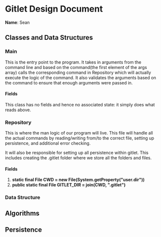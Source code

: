 # Gitlet Design Document

**Name**: Sean

## Classes and Data Structures

### Main

This is the entry point to the program. It takes in arguments from the command 
line and based on the command(the first element of the args array) calls the corresponding
command in Repository which will actually execute the logic of the 
command. It also validates the arguments based on the command to ensure that
enough arguments were passed in.

#### Fields
This class has no fields and hence no associated state: it simply
does what reads above.


### Repository

This is where the man logic of our program will live. This file will handle
all the actual commands by reading/writing from/to the correct file, setting up persistence,
and additional error checking.

It will also be responsible for setting up all persistence within gitlet.
This includes creating the .gitlet folder where we store all the folders and files.

#### Fields

1. **static final File CWD = new File(System.getProperty("user.dir"))**
2. **public static final File GITLET_DIR = join(CWD, ".gitlet")**

### Data Structure




## Algorithms

## Persistence

